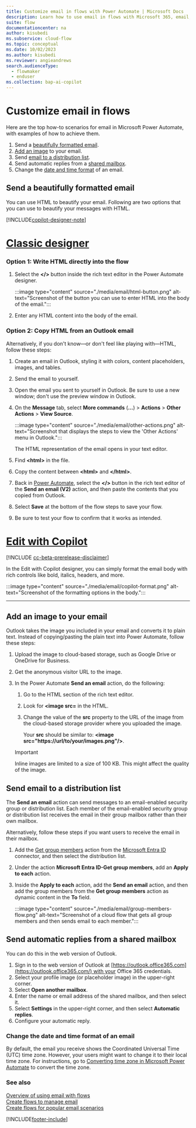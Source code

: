 ```yaml
---
title: Customize email in flows with Power Automate | Microsoft Docs
description: Learn how to use email in flows with Microsoft 365, email, or mail notification.
suite: flow
documentationcenter: na
author: kisubedi
ms.subservice: cloud-flow
ms.topic: conceptual
ms.date: 10/02/2023
ms.author: kisubedi
ms.reviewer: angieandrews
search.audienceType: 
  - flowmaker
  - enduser
ms.collection: bap-ai-copilot
---
```


# Customize email in flows

Here are the top how-to scenarios for email in Microsoft Power Automate, with examples of how to achieve them.

1. Send a [beautifully formatted email](#send-a-beautifully-formatted-email).
1. [Add an image](#add-an-image-to-your-email) to your email.
1. Send [email to a distribution list](#send-email-to-a-distribution-list).
1. Send automatic replies from a [shared mailbox](#send-automatic-replies-from-a-shared-mailbox).
1. Change the [date and time format](#change-the-date-and-time-format-of-an-email) of an email.

## Send a beautifully formatted email

You can use HTML to beautify your email. Following are two options that you can use to beautify your messages with HTML.

[!INCLUDE[copilot-designer-note](./includes/copilot-designer-note.md)]

# [Classic designer](#tab/classic-designer)

### Option 1: Write HTML directly into the flow

1. Select the **\</\>** button inside the rich text editor in the Power Automate designer. 

    :::image type="content" source="./media/email/html-button.png" alt-text="Screenshot of the button you can use to enter HTML into the body of the email.":::

1. Enter any HTML content into the body of the email.

### Option 2: Copy HTML from an Outlook email

Alternatively, if you don't know&mdash;or don't feel like playing with&mdash;HTML, follow these steps:

1. Create an email in Outlook, styling it with colors, content placeholders, images, and tables.
1. Send the email to yourself.
1. Open the email you sent to yourself in Outlook. Be sure to use a new window; don't use the preview window in Outlook.
1. On the **Message** tab, select **More commands** (**...**) > **Actions** > **Other Actions** > **View Source**.

    :::image type="content" source="./media/email/other-actions.png" alt-text="Screenshot that displays the steps to view the 'Other Actions' menu in Outlook.":::

   The HTML representation of the email opens in your text editor.

1. Find **\<html\>** in the file.
1. Copy the content between **\<html\>** and **\</html\>**.
1. Back in [Power Automate](https://make.powerautomate.com), select the **\</\>** button in the rich text editor of the **Send an email (V2)** action, and then paste the contents that you copied from Outlook.
1. Select **Save** at the bottom of the flow steps to save your flow.
1. Be sure to test your flow to confirm that it works as intended.

# [Edit with Copilot](#tab/edit-with-copilot) 

[!INCLUDE [cc-beta-prerelease-disclaimer](./includes/cc-beta-prerelease-disclaimer.md)]

In the Edit with Copilot designer, you can simply format the email body with rich controls like bold, italics, headers, and more.

:::image type="content" source="./media/email/copilot-format.png" alt-text="Screenshot of the formatting options in the body.":::

---

## Add an image to your email

Outlook takes the image you included in your email and converts it to plain text. Instead of copying/pasting the plain text into Power Automate, follow these steps: 

1. Upload the image to cloud-based storage, such as Google Drive or OneDrive for Business.
1. Get the anonymous visitor URL to the image. 
1. In the Power Automate **Send an email** action, do the following:
    1. Go to the HTML section of the rich text editor.
    1. Look for **\<image src=** in the HTML.
    1. Change the value of the **src** property to the URL of the image from the cloud-based storage provider where you uploaded the image.

       Your **src** should be similar to: **\<image src="https://url/to/your/images.png"/\>**.

   > [!IMPORTANT]
   > Inline images are limited to a size of 100 KB. This might affect the quality of the image.

## Send email to a distribution list

The **Send an email** action can send messages to an email-enabled security group or distribution list. Each member of the email-enabled security group or distribution list receives the email in their group mailbox rather than their own mailbox.

Alternatively, follow these steps if you want users to receive the email in their mailbox.

1. Add the [Get group members](/connectors/azuread/#get-group-members) action from the [Microsoft Entra ID](/connectors/azuread/) connector, and then select the distribution list.
1. Under the action **Microsoft Entra ID-Get group members**, add an **Apply to each** action.
1. Inside the **Apply to each** action, add the **Send an email** action, and then add the group members from the **Get group members** action as dynamic content in the **To** field.

    :::image type="content" source="./media/email/group-members-flow.png" alt-text="Screenshot of a cloud flow that gets all group members and then sends email to each member.":::

## Send automatic replies from a shared mailbox

You can do this in the web version of Outlook.

1. Sign in to the web version of Outlook at [https://outlook.office365.com](https://outlook.office365.com/) with your Office 365 credentials.
1. Select your profile image (or placeholder image) in the upper-right corner.
1. Select **Open another mailbox**.
1. Enter the name or email address of the shared mailbox, and then select it.
1. Select **Settings** in the upper-right corner, and then select **Automatic replies**.
1. Configure your automatic reply.

### Change the date and time format of an email

By default, the email you receive shows the Coordinated Universal Time (UTC) time zone. However, your users might want to change it to their local time zone. For instructions, go to  [Converting time zone in Microsoft Power Automate](https://support.microsoft.com/help/4557244/converting-time-zone-in-microsoft-power-automate) to convert the time zone.

### See also

[Overview of using email with flows](email-overview.md)  
[Create flows to manage email](create-email-flows.md)  
[Create flows for popular email scenarios](email-top-scenarios.md)  


[!INCLUDE[footer-include](includes/footer-banner.md)]